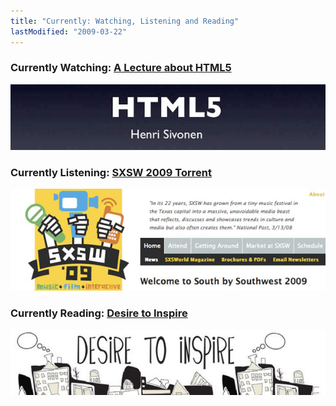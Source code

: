 ```yaml
---
title: "Currently: Watching, Listening and Reading"
lastModified: "2009-03-22"
---
```


### Currently Watching: [A Lecture about HTML5](http://hsivonen.iki.fi/html5-lecture/)

[![html5](/images/html5.jpg "html5")](http://hsivonen.iki.fi/html5-lecture/)

### Currently Listening: [SXSW 2009 Torrent](http://sites.google.com/site/sxsw2009torrent/)

[![sxsw](/images/sxsw.jpg "sxsw")](http://sites.google.com/site/sxsw2009torrent/)

### Currently Reading: [Desire to Inspire](http://desiretoinspire.net/)

[![desiretoinspire](/images/desiretoinspire.jpg "desiretoinspire")](http://desiretoinspire.net/)
